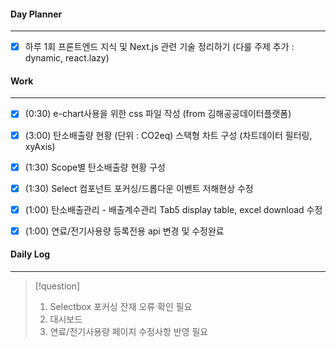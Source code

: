 
#### Day Planner
---
- [x] 하루 1회 프론트엔드 지식 및 Next.js 관련 기술 정리하기 (다룰 주제 추가 : dynamic, react.lazy)


#### Work
---
- [x] (0:30) e-chart사용을 위한 css 파일 작성 (from 김해공공데이터플랫폼)
- [x] (3:00) 탄소배출량 현황 (단위 : CO2eq) 스택형 차트 구성 (차트데이터 필터링, xyAxis)
- [x] (1:30) Scope별 탄소배출량 현황 구성
- [x] (1:30) Select 컴포넌트 포커싱/드롭다운 이벤트 저해현상 수정
- [x] (1:00) 탄소배출관리 - 배출계수관리 Tab5 display table, excel download 수정
- [x] (1:00) 연료/전기사용량 등록전용 api 변경 및 수정완료


#### Daily Log
---
> [!question]
> 1. Selectbox 포커싱 잔재 오류 확인 필요
> 2. 대시보드
> 3. 연료/전기사용량 페이지 수정사항 반영 필요


